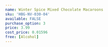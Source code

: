 ```yaml
---
name: Winter Spice Mixed Chocolate Macaroons
sku: 'HBG-NV-030-04'
available: FALSE
purchase_option: 3
price: 3.99
cost_price: 0.01596
free: [Alcohol]
---
```

